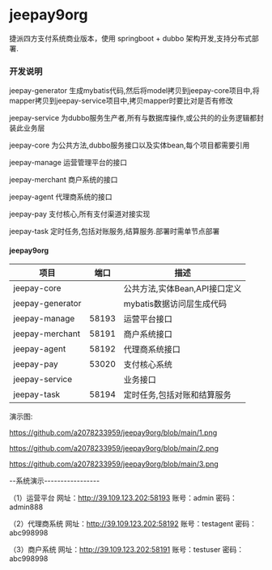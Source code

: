 # jeepay9org
捷派四方支付系统商业版本，使用 springboot + dubbo 架构开发,支持分布式部署.

### 开发说明

jeepay-generator 生成mybatis代码,然后将model拷贝到jeepay-core项目中,将mapper拷贝到jeepay-service项目中,拷贝mapper时要比对是否有修改

jeepay-service 为dubbo服务生产者,所有与数据库操作,或公共的的业务逻辑都封装此业务层

jeepay-core 为公共方法,dubbo服务接口以及实体bean,每个项目都需要引用

jeepay-manage 运营管理平台的接口

jeepay-merchant 商户系统的接口

jeepay-agent 代理商系统的接口

jeepay-pay 支付核心,所有支付渠道对接实现

jeepay-task 定时任务,包括对账服务,结算服务.部署时需单节点部署

#### jeepay9org
| 项目  | 端口 | 描述
|---|---|---
|jeepay-core |  | 公共方法,实体Bean,API接口定义
|jeepay-generator |  | mybatis数据访问层生成代码
|jeepay-manage | 58193 | 运营平台接口
|jeepay-merchant | 58191 | 商户系统接口
|jeepay-agent | 58192 | 代理商系统接口
|jeepay-pay | 53020 | 支付核心系统
|jeepay-service |  | 业务接口
|jeepay-task | 58194 | 定时任务,包括对账和结算服务

演示图:

https://github.com/a2078233959/jeepay9org/blob/main/1.png

https://github.com/a2078233959/jeepay9org/blob/main/2.png

https://github.com/a2078233959/jeepay9org/blob/main/3.png


--系统演示-----------------

（1）运营平台
网址：http://39.109.123.202:58193
账号：admin
密码：admin888

（2）代理商系统
网址：http://39.109.123.202:58192
账号：testagent
密码：abc998998

（3）商户系统
网址：http://39.109.123.202:58191
账号：testuser
密码：abc998998
